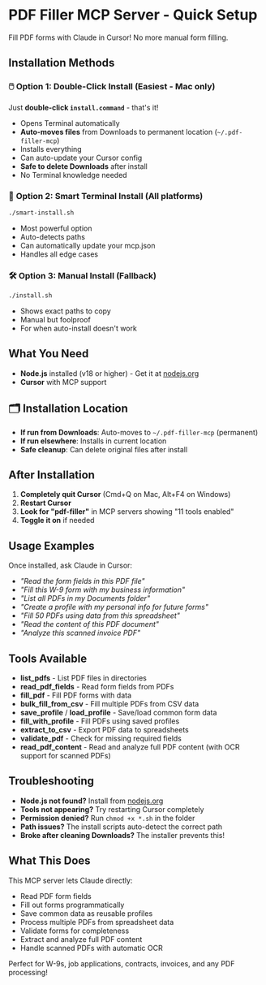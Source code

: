 # PDF Filler MCP Server - Quick Setup

Fill PDF forms with Claude in Cursor! No more manual form filling.

## Installation Methods

### 🖱️ **Option 1: Double-Click Install** (Easiest - Mac only)
Just **double-click `install.command`** - that's it!
- Opens Terminal automatically
- **Auto-moves files** from Downloads to permanent location (`~/.pdf-filler-mcp`)
- Installs everything 
- Can auto-update your Cursor config
- **Safe to delete Downloads** after install
- No Terminal knowledge needed

### 🚀 **Option 2: Smart Terminal Install** (All platforms)
```bash
./smart-install.sh
```
- Most powerful option
- Auto-detects paths
- Can automatically update your mcp.json
- Handles all edge cases

### 🛠️ **Option 3: Manual Install** (Fallback)
```bash
./install.sh
```
- Shows exact paths to copy
- Manual but foolproof
- For when auto-install doesn't work

## What You Need
- **Node.js** installed (v18 or higher) - Get it at [nodejs.org](https://nodejs.org)
- **Cursor** with MCP support

## 🗂️ **Installation Location**
- **If run from Downloads**: Auto-moves to `~/.pdf-filler-mcp` (permanent)
- **If run elsewhere**: Installs in current location
- **Safe cleanup**: Can delete original files after install

## After Installation
1. **Completely quit Cursor** (Cmd+Q on Mac, Alt+F4 on Windows)
2. **Restart Cursor**
3. **Look for "pdf-filler"** in MCP servers showing "11 tools enabled"
4. **Toggle it on** if needed

## Usage Examples
Once installed, ask Claude in Cursor:
- *"Read the form fields in this PDF file"*
- *"Fill this W-9 form with my business information"* 
- *"List all PDFs in my Documents folder"*
- *"Create a profile with my personal info for future forms"*
- *"Fill 50 PDFs using data from this spreadsheet"*
- *"Read the content of this PDF document"*
- *"Analyze this scanned invoice PDF"*

## Tools Available
- **list_pdfs** - List PDF files in directories
- **read_pdf_fields** - Read form fields from PDFs
- **fill_pdf** - Fill PDF forms with data
- **bulk_fill_from_csv** - Fill multiple PDFs from CSV data
- **save_profile** / **load_profile** - Save/load common form data
- **fill_with_profile** - Fill PDFs using saved profiles
- **extract_to_csv** - Export PDF data to spreadsheets
- **validate_pdf** - Check for missing required fields
- **read_pdf_content** - Read and analyze full PDF content (with OCR support for scanned PDFs)

## Troubleshooting
- **Node.js not found?** Install from [nodejs.org](https://nodejs.org)
- **Tools not appearing?** Try restarting Cursor completely
- **Permission denied?** Run `chmod +x *.sh` in the folder
- **Path issues?** The install scripts auto-detect the correct path
- **Broke after cleaning Downloads?** The installer prevents this!

## What This Does
This MCP server lets Claude directly:
- Read PDF form fields 
- Fill out forms programmatically
- Save common data as reusable profiles
- Process multiple PDFs from spreadsheet data
- Validate forms for completeness
- Extract and analyze full PDF content
- Handle scanned PDFs with automatic OCR

Perfect for W-9s, job applications, contracts, invoices, and any PDF processing! 